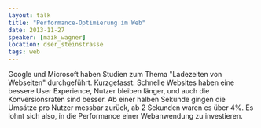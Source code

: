 ```yaml
---
layout: talk
title: "Performance-Optimierung im Web"
date: 2013-11-27
speaker: [maik_wagner]
location: dser_steinstrasse
tags: web
---
```


Google und Microsoft haben Studien zum Thema "Ladezeiten von Webseiten" durchgeführt. Kurzgefasst: Schnelle Websites
haben eine bessere User Experience, Nutzer bleiben länger, und auch die Konversionsraten sind besser. Ab einer halben
Sekunde gingen die Umsätze pro Nutzer messbar zurück, ab 2 Sekunden waren es über 4%. Es lohnt sich also, in die
Performance einer Webanwendung zu investieren.
